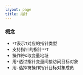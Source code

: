 ```yaml
---
layout: page
title: 指针
---
```


### 概念
* `*T`表示`T`对应的指针类型
* 支持指针的指针`**T`
* 操作符`&`取变量地址
* 用`*`透过指针变量间接访问目标对象
* 用`.`选择符操作指针目标对象成员

